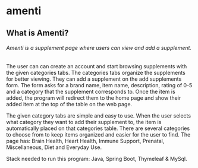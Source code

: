 # amenti

## What is Amenti?

###### Amenti is a supplement page where users can view and add a supplement.
The user can can create an account and start browsing supplements with the given categories tabs. The categories tabs organize the
supplements for better viewing. They can add a supplement on the add supplements form. The form asks for a brand name, item name,
description, rating of 0-5 and a category that the supplement corresponds to. Once the item is added, the program will redirect them to
the home page and show their added item at the top of the table on the web page.

  The given category tabs are simple and easy to use. When the user selects what category they want to add their supplement
to, the item is automatically placed on that categories table. There are several categories to choose from to keep items organized
and easier for the user to find. The page has: Brain Health, Heart Health, Immune Support, Prenatal, Miscellaneous, Diet and
Everyday Use.

Stack needed to run this program: Java, Spring Boot, Thymeleaf & MySql.
